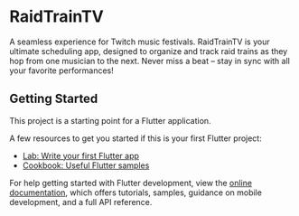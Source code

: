 # RaidTrainTV

A seamless experience for Twitch music festivals. RaidTrainTV is your ultimate scheduling app, designed to organize and track raid trains as they hop from one musician to the next. Never miss a beat – stay in sync with all your favorite performances!

## Getting Started

This project is a starting point for a Flutter application.

A few resources to get you started if this is your first Flutter project:

- [Lab: Write your first Flutter app](https://docs.flutter.dev/get-started/codelab)
- [Cookbook: Useful Flutter samples](https://docs.flutter.dev/cookbook)

For help getting started with Flutter development, view the
[online documentation](https://docs.flutter.dev/), which offers tutorials,
samples, guidance on mobile development, and a full API reference.
